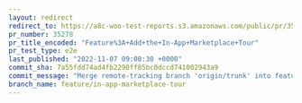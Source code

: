 ```yaml
---
layout: redirect
redirect_to: https://a8c-woo-test-reports.s3.amazonaws.com/public/pr/35278/e2e/index.html
pr_number: 35278
pr_title_encoded: "Feature%3A+Add+the+In-App+Marketplace+Tour"
pr_test_type: e2e
last_published: "2022-11-07 09:08:30 +0000"
commit_sha: 7a55fdd74ad4fb2290ff85bc0dccd741002943a9
commit_message: "Merge remote-tracking branch 'origin/trunk' into feature/in-app-marke…"
branch_name: feature/in-app-marketplace-tour
---
```

